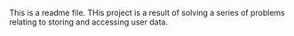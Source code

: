 This is a readme file.  THis project is a result of solving a series of problems relating to storing and accessing user data.
